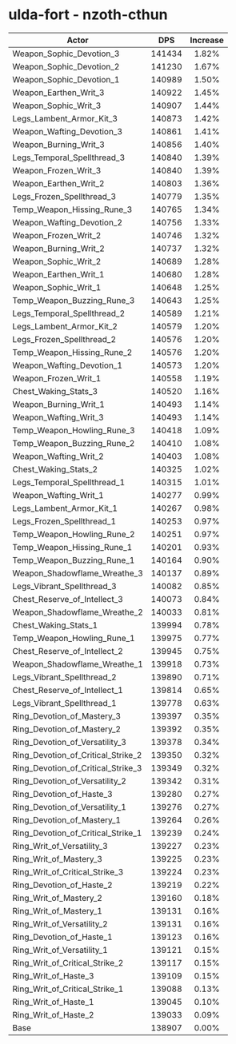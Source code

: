 # ulda-fort - nzoth-cthun
| Actor | DPS | Increase |
|---|:---:|:---:|
|Weapon_Sophic_Devotion_3|141434|1.82%|
|Weapon_Sophic_Devotion_2|141230|1.67%|
|Weapon_Sophic_Devotion_1|140989|1.50%|
|Weapon_Earthen_Writ_3|140922|1.45%|
|Weapon_Sophic_Writ_3|140907|1.44%|
|Legs_Lambent_Armor_Kit_3|140873|1.42%|
|Weapon_Wafting_Devotion_3|140861|1.41%|
|Weapon_Burning_Writ_3|140856|1.40%|
|Legs_Temporal_Spellthread_3|140840|1.39%|
|Weapon_Frozen_Writ_3|140840|1.39%|
|Weapon_Earthen_Writ_2|140803|1.36%|
|Legs_Frozen_Spellthread_3|140779|1.35%|
|Temp_Weapon_Hissing_Rune_3|140765|1.34%|
|Weapon_Wafting_Devotion_2|140756|1.33%|
|Weapon_Frozen_Writ_2|140746|1.32%|
|Weapon_Burning_Writ_2|140737|1.32%|
|Weapon_Sophic_Writ_2|140689|1.28%|
|Weapon_Earthen_Writ_1|140680|1.28%|
|Weapon_Sophic_Writ_1|140648|1.25%|
|Temp_Weapon_Buzzing_Rune_3|140643|1.25%|
|Legs_Temporal_Spellthread_2|140589|1.21%|
|Legs_Lambent_Armor_Kit_2|140579|1.20%|
|Legs_Frozen_Spellthread_2|140576|1.20%|
|Temp_Weapon_Hissing_Rune_2|140576|1.20%|
|Weapon_Wafting_Devotion_1|140573|1.20%|
|Weapon_Frozen_Writ_1|140558|1.19%|
|Chest_Waking_Stats_3|140520|1.16%|
|Weapon_Burning_Writ_1|140493|1.14%|
|Weapon_Wafting_Writ_3|140493|1.14%|
|Temp_Weapon_Howling_Rune_3|140418|1.09%|
|Temp_Weapon_Buzzing_Rune_2|140410|1.08%|
|Weapon_Wafting_Writ_2|140403|1.08%|
|Chest_Waking_Stats_2|140325|1.02%|
|Legs_Temporal_Spellthread_1|140315|1.01%|
|Weapon_Wafting_Writ_1|140277|0.99%|
|Legs_Lambent_Armor_Kit_1|140267|0.98%|
|Legs_Frozen_Spellthread_1|140253|0.97%|
|Temp_Weapon_Howling_Rune_2|140251|0.97%|
|Temp_Weapon_Hissing_Rune_1|140201|0.93%|
|Temp_Weapon_Buzzing_Rune_1|140164|0.90%|
|Weapon_Shadowflame_Wreathe_3|140137|0.89%|
|Legs_Vibrant_Spellthread_3|140082|0.85%|
|Chest_Reserve_of_Intellect_3|140073|0.84%|
|Weapon_Shadowflame_Wreathe_2|140033|0.81%|
|Chest_Waking_Stats_1|139994|0.78%|
|Temp_Weapon_Howling_Rune_1|139975|0.77%|
|Chest_Reserve_of_Intellect_2|139945|0.75%|
|Weapon_Shadowflame_Wreathe_1|139918|0.73%|
|Legs_Vibrant_Spellthread_2|139890|0.71%|
|Chest_Reserve_of_Intellect_1|139814|0.65%|
|Legs_Vibrant_Spellthread_1|139778|0.63%|
|Ring_Devotion_of_Mastery_3|139397|0.35%|
|Ring_Devotion_of_Mastery_2|139392|0.35%|
|Ring_Devotion_of_Versatility_3|139378|0.34%|
|Ring_Devotion_of_Critical_Strike_2|139350|0.32%|
|Ring_Devotion_of_Critical_Strike_3|139349|0.32%|
|Ring_Devotion_of_Versatility_2|139342|0.31%|
|Ring_Devotion_of_Haste_3|139280|0.27%|
|Ring_Devotion_of_Versatility_1|139276|0.27%|
|Ring_Devotion_of_Mastery_1|139264|0.26%|
|Ring_Devotion_of_Critical_Strike_1|139239|0.24%|
|Ring_Writ_of_Versatility_3|139227|0.23%|
|Ring_Writ_of_Mastery_3|139225|0.23%|
|Ring_Writ_of_Critical_Strike_3|139224|0.23%|
|Ring_Devotion_of_Haste_2|139219|0.22%|
|Ring_Writ_of_Mastery_2|139160|0.18%|
|Ring_Writ_of_Mastery_1|139131|0.16%|
|Ring_Writ_of_Versatility_2|139131|0.16%|
|Ring_Devotion_of_Haste_1|139123|0.16%|
|Ring_Writ_of_Versatility_1|139121|0.15%|
|Ring_Writ_of_Critical_Strike_2|139117|0.15%|
|Ring_Writ_of_Haste_3|139109|0.15%|
|Ring_Writ_of_Critical_Strike_1|139088|0.13%|
|Ring_Writ_of_Haste_1|139045|0.10%|
|Ring_Writ_of_Haste_2|139033|0.09%|
|Base|138907|0.00%|
